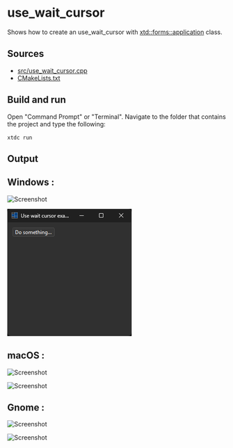 # use_wait_cursor

Shows how to create an use_wait_cursor with  [xtd::forms::application](https://gammasoft71.github.io/xtd/reference_guides/latest/classxtd_1_1forms_1_1application.html) class.

## Sources

* [src/use_wait_cursor.cpp](src/use_wait_cursor.cpp)
* [CMakeLists.txt](CMakeLists.txt)

## Build and run

Open "Command Prompt" or "Terminal". Navigate to the folder that contains the project and type the following:

```shell
xtdc run
```

## Output

## Windows :

![Screenshot](../../../../docs/pictures/examples/use_wait_cursor_w.png)

![Screenshot](../../../../docs/pictures/examples/use_wait_cursor_wd.png)

## macOS :

![Screenshot](../../../../docs/pictures/examples/use_wait_cursor_m.png)

![Screenshot](../../../../docs/pictures/examples/use_wait_cursor_md.png)

## Gnome :

![Screenshot](../../../../docs/pictures/examples/use_wait_cursor_g.png)

![Screenshot](../../../../docs/pictures/examples/use_wait_cursor_gd.png)
